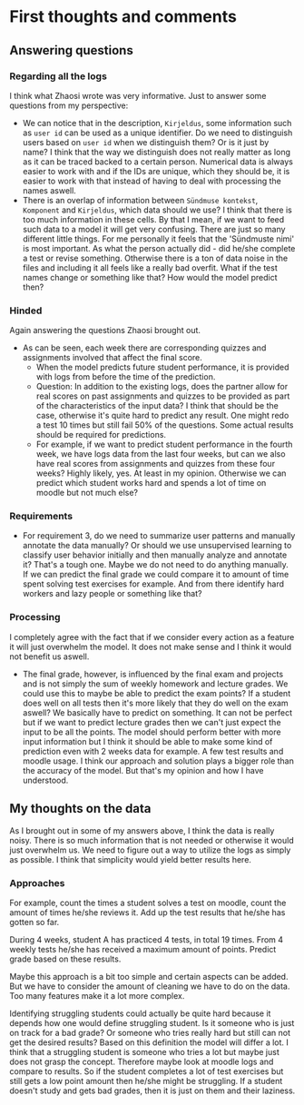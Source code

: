 # First thoughts and comments

## Answering questions

### Regarding all the logs
I think what Zhaosi wrote was very informative. Just to answer some questions from my perspective:
- We can notice that in the description, `Kirjeldus`, some information such as `user id` can be used as a unique identifier. Do we need to distinguish users based on `user id` when we distinguish them? Or is it just by name?
I think that the way we distinguish does not really matter as long as it can be traced backed to a certain person. 
Numerical data is always easier to work with and if the IDs are unique, which they should be, it is easier to work with that instead of having to deal with processing the names aswell.
- There is an overlap of information between `Sündmuse kontekst`, `Komponent` and `Kirjeldus`, which data should we use?
I think that there is too much information in these cells. By that I mean, if we want to feed such data to a model it will get very confusing. There are just so many different little things. 
For me personally it feels that the 'Sündmuste nimi' is most important. As what the person actually did - did he/she complete a test or revise something. 
Otherwise there is a ton of data noise in the files and including it all feels like a really bad overfit. What if the test names change or something like that? How would the model predict then?

### Hinded
Again answering the questions Zhaosi brought out.
- As can be seen, each week there are corresponding quizzes and assignments involved that affect the final score. 
    - When the model predicts future student performance, it is provided with logs from before the time of the prediction.
    - Question: In addition to the existing logs, does the partner allow for real scores on past assignments and quizzes to be provided as part of the characteristics of the input data?
    I think that should be the case, otherwise it's quite hard to predict any result. One might redo a test 10 times but still fail 50% of the questions. Some actual results should be required for predictions.
	- For example, if we want to predict student performance in the fourth week, we have logs data from the last four weeks, but can we also have real scores from assignments and quizzes from these four weeks?
	Highly likely, yes. At least in my opinion. Otherwise we can predict which student works hard and spends a lot of time on moodle but not much else?
  
### Requirements
- For requirement 3, do we need to summarize user patterns and manually annotate the data manually? Or should we use unsupervised learning to classify user behavior initially and then manually analyze and annotate it?
That's a tough one. Maybe we do not need to do anything manually. If we can predict the final grade we could compare it to amount of time spent solving test exercises for example. 
And from there identify hard workers and lazy people or something like that?

### Processing
I completely agree with the fact that if we consider every action as a feature it will just overwhelm the model. 
It does not make sense and I think it would not benefit us aswell.

- The final grade, however, is influenced by the final exam and projects and is not simply the sum of weekly homework and lecture grades.
We could use this to maybe be able to predict the exam points? If a student does well on all tests then it's more likely that they do well on the exam aswell?
We basically have to predict on something. It can not be perfect but if we want to predict lecture grades then we can't just expect the input to be all the points.
The model should perform better with more input information but I think it should be able to make some kind of prediction even with 2 weeks data for example.
A few test results and moodle usage. I think our approach and solution plays a bigger role than the accuracy of the model. But that's my opinion and how I have understood.

## My thoughts on the data
As I brought out in some of my answers above, I think the data is really noisy. There is so much information that is not needed or otherwise it would just overwhelm us.
We need to figure out a way to utilize the logs as simply as possible. I think that simplicity would yield better results here.
### Approaches
For example, count the times a student solves a test on moodle, count the amount of times he/she reviews it. Add up the test results that he/she has gotten so far.

During 4 weeks, student A has practiced 4 tests, in total 19 times. From 4 weekly tests he/she has received a maximum amount of points.
Predict grade based on these results.

Maybe this approach is a bit too simple and certain aspects can be added. But we have to consider the amount of cleaning we have to do on the data. Too many features make it a lot more complex.

Identifying struggling students could actually be quite hard because it depends how one would define struggling student. Is it someone who is just on track for a bad grade?
Or someone who tries really hard but still can not get the desired results? Based on this definition the model will differ a lot.
I think that a struggling student is someone who tries a lot but maybe just does not grasp the concept. Therefore maybe look at moodle logs and compare to results.
So if the student completes a lot of test exercises but still gets a low point amount then he/she might be struggling. If a student doesn't study and gets bad grades, then it is just on them and their laziness.

